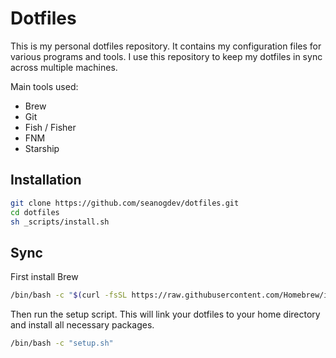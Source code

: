 # Dotfiles

This is my personal dotfiles repository. It contains my configuration files for various programs and tools. I use this repository to keep my dotfiles in sync across multiple machines.

Main tools used:

- Brew
- Git
- Fish / Fisher
- FNM
- Starship

## Installation

```sh
git clone https://github.com/seanogdev/dotfiles.git
cd dotfiles
sh _scripts/install.sh
```

## Sync

First install Brew

```sh
/bin/bash -c "$(curl -fsSL https://raw.githubusercontent.com/Homebrew/install/HEAD/install.sh)"
```

Then run the setup script. This will link your dotfiles to your home directory and install all necessary packages.

```sh
/bin/bash -c "setup.sh"
```

